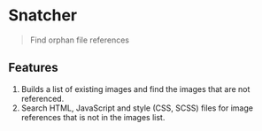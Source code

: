 # Snatcher

> Find orphan file references

## Features

1. Builds a list of existing images and find the images that are not referenced.
2. Search HTML, JavaScript and style (CSS, SCSS) files for image references that is not in the images list.
